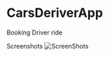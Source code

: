 # CarsDeriverApp
Booking Driver ride

Screenshots
![ScreenShots](https://user-images.githubusercontent.com/39139830/132106865-2420e928-90cd-4eec-b63a-d0aee267c33f.jpg)
